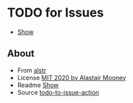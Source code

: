 # TODO for Issues
- [Show](./.github/workflows/todo.yml)

## About
- From [alstr](https://github.com/alstr)
- License [MIT 2020 by Alastair Mooney](https://github.com/alstr/todo-to-issue-action/blob/master/LICENSE.md)
- Readme [Show](https://github.com/alstr/todo-to-issue-action/blob/master/README.md)
- Source [todo-to-issue-action](https://github.com/alstr/todo-to-issue-action)
